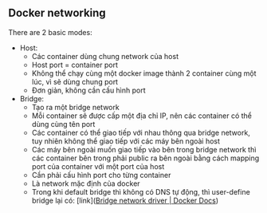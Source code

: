 ## Docker networking
There are 2 basic modes:
- Host:
	- Các container dùng chung network của host
	- Host port = container port
	- Không thể chạy cùng một docker image thành 2 container cùng một lúc, vì sẽ dùng chung port
	- Đơn giản, không cần cấu hình port
- Bridge:
	- Tạo ra một bridge network
	- Mỗi container sẽ được cấp một địa chỉ IP, nên các container có thể dùng cùng tên port
	- Các container có thể giao tiếp với nhau thông qua bridge network, tuy nhiên không thể giao tiếp với các máy bên ngoài host
	- Các máy bên ngoài muốn giao tiếp vào bên trong bridge network thì các container bên trong phải public ra bên ngoài bằng cách mapping port của container với một port của host
	- Cần phải cấu hình port cho từng container
	- Là network mặc định của docker
	- Trong khi default bridge thì không có DNS tự động, thì user-define bridge lại có: [link]([Bridge network driver | Docker Docs](https://docs.docker.com/network/drivers/bridge/#:~:text=Differences%20between%20user%2Ddefined%20bridges,option%2C%20which%20is%20considered%20legacy.))